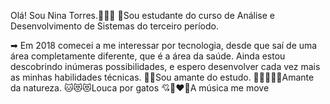 Olá! Sou Nina Torres.🙋🏻‍♀️
🧠Sou estudante do curso de Análise e Desenvolvimento de Sistemas do terceiro período.

➡ Em 2018 comecei a me interessar por tecnologia, desde que saí de uma área completamente diferente, que é a área da saúde.
Ainda estou descobrindo inúmeras possibilidades, e espero desenvolver cada vez mais as minhas habilidades técnicas.
✍🏻Sou amante do estudo.
🌼🌷🌼🌷🌼Amante da natureza.
🐱😻😻Louca por gatos
💘🤍❤🖤A música me move

<!---
Nina-Torres/Nina-Torres is a ✨ special ✨ repository because its `README.md` (this file) appears on your GitHub profile.
You can click the Preview link to take a look at your changes.
--->
